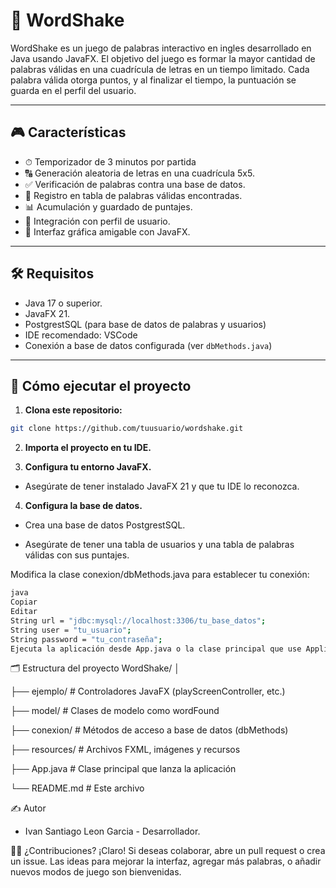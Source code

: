 # 🧠 WordShake

WordShake es un juego de palabras interactivo en ingles desarrollado en Java usando JavaFX. El objetivo del juego es formar la mayor cantidad de palabras válidas en una cuadrícula de letras en un tiempo limitado. Cada palabra válida otorga puntos, y al finalizar el tiempo, la puntuación se guarda en el perfil del usuario.

---

## 🎮 Características

- ⏱ Temporizador de 3 minutos por partida
- 🔠 Generación aleatoria de letras en una cuadrícula 5x5.
- ✅ Verificación de palabras contra una base de datos.
- 🧾 Registro en tabla de palabras válidas encontradas.
- 📊 Acumulación y guardado de puntajes.
- 👤 Integración con perfil de usuario.
- 🌙 Interfaz gráfica amigable con JavaFX.

---

## 🛠 Requisitos

- Java 17 o superior.
- JavaFX 21.
- PostgrestSQL (para base de datos de palabras y usuarios)
- IDE recomendado: VSCode
- Conexión a base de datos configurada (ver `dbMethods.java`)

---

## 🚀 Cómo ejecutar el proyecto

1. **Clona este repositorio:**

```bash
git clone https://github.com/tuusuario/wordshake.git
```

2. **Importa el proyecto en tu IDE.**

3. **Configura tu entorno JavaFX.**

-  Asegúrate de tener instalado JavaFX 21 y que tu IDE lo reconozca.


4. **Configura la base de datos.**

-  Crea una base de datos PostgrestSQL.

-  Asegúrate de tener una tabla de usuarios y una tabla de palabras válidas con sus puntajes.

Modifica la clase conexion/dbMethods.java para establecer tu conexión:

```bash
java
Copiar
Editar
String url = "jdbc:mysql://localhost:3306/tu_base_datos";
String user = "tu_usuario";
String password = "tu_contraseña";
Ejecuta la aplicación desde App.java o la clase principal que use Application.launch().
```

🗂 Estructura del proyecto
WordShake/
│

├── ejemplo/                # Controladores JavaFX (playScreenController, etc.)

├── model/                  # Clases de modelo como wordFound

├── conexion/               # Métodos de acceso a base de datos (dbMethods)

├── resources/              # Archivos FXML, imágenes y recursos

├── App.java                # Clase principal que lanza la aplicación

└── README.md               # Este archivo


✍️ Autor
-  Ivan Santiago Leon Garcia - Desarrollador.

🙋‍♂️ ¿Contribuciones?
¡Claro! Si deseas colaborar, abre un pull request o crea un issue. Las ideas para mejorar la interfaz, agregar más palabras, o añadir nuevos modos de juego son bienvenidas.

